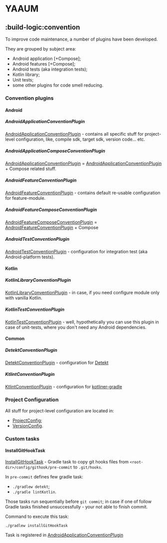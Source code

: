 # YAAUM

## :build-logic:convention

To improve code maintenance, a number of plugins have been developed.

They are grouped by subject area:

- Android application [+Compose];
- Android features [+Compose];
- Android tests (aka integration tests);
- Kotlin library;
- Unit tests;
- some other plugins for code smell reducing.

### Convention plugins

#### Android

##### AndroidApplicationConventionPlugin

[AndroidApplicationConventionPlugin](src%2Fmain%2Fkotlin%2Fdev%2Fyaaum%2Fconvention%2Fconventionplugin%2Fandroid%2FAndroidApplicationConventionPlugin.kt) -
contains all specific stuff for project-level configuration, like, compile sdk, target sdk, version
code... etc.

##### AndroidApplicationComposeConventionPlugin

[AndroidApplicationConventionPlugin](src%2Fmain%2Fkotlin%2Fdev%2Fyaaum%2Fconvention%2Fconventionplugin%2Fandroid%2FAndroidApplicationConventionPlugin.kt) = [AndroidApplicationConventionPlugin](src%2Fmain%2Fkotlin%2Fdev%2Fyaaum%2Fconvention%2Fconventionplugin%2Fandroid%2FAndroidApplicationConventionPlugin.kt) +
Compose related stuff.

##### AndroidFeatureConventionPlugin

[AndroidFeatureConventionPlugin](src%2Fmain%2Fkotlin%2Fdev%2Fyaaum%2Fconvention%2Fconventionplugin%2Fandroid%2FAndroidFeatureConventionPlugin.kt) -
contains default re-usable configuration for feature-module.

##### AndroidFeatureComposeConventionPlugin

[AndroidFeatureComposeConventionPlugin](src%2Fmain%2Fkotlin%2Fdev%2Fyaaum%2Fconvention%2Fconventionplugin%2Fandroid%2FAndroidFeatureComposeConventionPlugin.kt) = [AndroidFeatureConventionPlugin](src%2Fmain%2Fkotlin%2Fdev%2Fyaaum%2Fconvention%2Fconventionplugin%2Fandroid%2FAndroidFeatureConventionPlugin.kt) +
Compose

##### AndroidTestConventionPlugin

[AndroidTestConventionPlugin](src%2Fmain%2Fkotlin%2Fdev%2Fyaaum%2Fconvention%2Fconventionplugin%2Fandroid%2FAndroidTestConventionPlugin.kt) -
configuration for integration test (aka Android-platform tests).

#### Kotlin

##### KotlinLibraryConventionPlugin

[KotlinLibraryConventionPlugin](src%2Fmain%2Fkotlin%2Fdev%2Fyaaum%2Fconvention%2Fconventionplugin%2Fkotlin%2FKotlinLibraryConventionPlugin.kt) -
in case, if you need configure module only with vanilla Kotlin.

##### KotlinTestConventionPlugin

[KotlinTestConventionPlugin](src%2Fmain%2Fkotlin%2Fdev%2Fyaaum%2Fconvention%2Fconventionplugin%2Fkotlin%2FKotlinTestConventionPlugin.kt) -
well, hypothetically you can use this plugin in case of unit-tests, where you don't need any Android
dependencies.

#### Common

##### DetektConventionPlugin

[DetektConventionPlugin](src%2Fmain%2Fkotlin%2Fdev%2Fyaaum%2Fconvention%2Fconventionplugin%2Fcommon%2FDetektConventionPlugin.kt) -
configuration for [Detekt](https://github.com/detekt/detekt)

##### KtlintConventionPlugin

[KtlintConventionPlugin](src%2Fmain%2Fkotlin%2Fdev%2Fyaaum%2Fconvention%2Fconventionplugin%2Fcommon%2FKtlintConventionPlugin.kt) -
configuration for [kotliner-gradle](https://github.com/jeremymailen/kotlinter-gradle)

### Project Configuration

All stuff for project-level configuration are located in:

- [ProjectConfig](src%2Fmain%2Fkotlin%2Fdev%2Fyaaum%2Fconvention%2Fconfig%2FProjectConfig.kt);
- [VersionConfig](src%2Fmain%2Fkotlin%2Fdev%2Fyaaum%2Fconvention%2Fconfig%2FVersionConfig.kt).

### Custom tasks

#### InstallGitHookTask

[InstallGitHookTask](src%2Fmain%2Fkotlin%2Fdev%2Fyaaum%2Fconvention%2Ftask%2FInstallGitHookTask.kt) -
Gradle task to copy git hooks files from `<root-dir>/config/githook/pre-commit` to `.git/hooks`.

In `pre-commit` defines few gradle task:

- `./gradlew detekt`;
- `./gradle lintKotlin`.

Those tasks run sequentially before `git commit`; in case if one of follow Gradle tasks finished
unsuccessfully - your not able to finish commit.

Command to execute this task:

```shell
./gradlew installGitHookTask
```

Task is registered in [AndroidApplicationConventionPlugin](src%2Fmain%2Fkotlin%2Fdev%2Fyaaum%2Fconvention%2Fconventionplugin%2Fandroid%2FAndroidApplicationConventionPlugin.kt)


